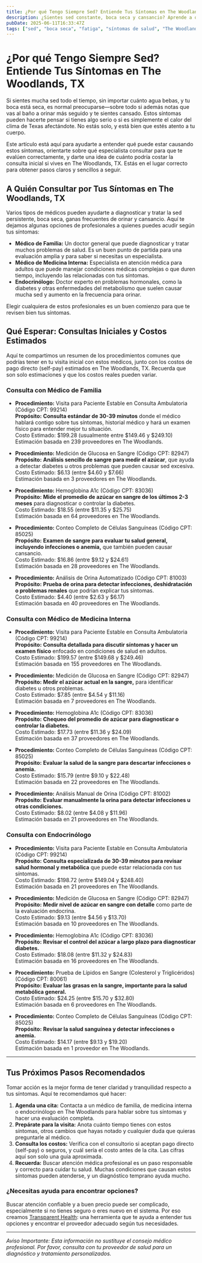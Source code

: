 ```yaml
---
title: ¿Por qué Tengo Siempre Sed? Entiende Tus Síntomas en The Woodlands, TX  
description: ¿Sientes sed constante, boca seca y cansancio? Aprende a quién acudir y qué costos esperar por estos síntomas en The Woodlands, TX.  
pubDate: 2025-06-11T16:33:47Z  
tags: ["sed", "boca seca", "fatiga", "síntomas de salud", "The Woodlands TX", "visita al médico", "estimaciones de costo"]  
---
```


# ¿Por qué Tengo Siempre Sed? Entiende Tus Síntomas en The Woodlands, TX

Si sientes mucha sed todo el tiempo, sin importar cuánto agua bebas, y tu boca está seca, es normal preocuparse—sobre todo si además notas que vas al baño a orinar más seguido y te sientes cansado. Estos síntomas pueden hacerte pensar si tienes algo serio o si es simplemente el calor del clima de Texas afectándote. No estás solo, y está bien que estés atento a tu cuerpo.

Este artículo está aquí para ayudarte a entender qué puede estar causando estos síntomas, orientarte sobre qué especialista consultar para que te evalúen correctamente, y darte una idea de cuánto podría costar la consulta inicial si vives en The Woodlands, TX. Estás en el lugar correcto para obtener pasos claros y sencillos a seguir.

## A Quién Consultar por Tus Síntomas en The Woodlands, TX

Varios tipos de médicos pueden ayudarte a diagnosticar y tratar la sed persistente, boca seca, ganas frecuentes de orinar y cansancio. Aquí te dejamos algunas opciones de profesionales a quienes puedes acudir según tus síntomas:

- **Médico de Familia:** Un doctor general que puede diagnosticar y tratar muchos problemas de salud. Es un buen punto de partida para una evaluación amplia y para saber si necesitas un especialista.  
- **Médico de Medicina Interna:** Especialista en atención médica para adultos que puede manejar condiciones médicas complejas o que duren tiempo, incluyendo las relacionadas con tus síntomas.  
- **Endocrinólogo:** Doctor experto en problemas hormonales, como la diabetes y otras enfermedades del metabolismo que suelen causar mucha sed y aumento en la frecuencia para orinar.

Elegir cualquiera de estos profesionales es un buen comienzo para que te revisen bien tus síntomas.

## Qué Esperar: Consultas Iniciales y Costos Estimados

Aquí te compartimos un resumen de los procedimientos comunes que podrías tener en tu visita inicial con estos médicos, junto con los costos de pago directo (self-pay) estimados en The Woodlands, TX. Recuerda que son solo estimaciones y que los costos reales pueden variar.

### Consulta con Médico de Familia

- **Procedimiento:** Visita para Paciente Estable en Consulta Ambulatoria (Código CPT: 99214)  
  **Propósito:** **Consulta estándar de 30-39 minutos** donde el médico hablará contigo sobre tus síntomas, historial médico y hará un examen físico para entender mejor tu situación.   
  Costo Estimado: $199.28 (usualmente entre $149.46 y $249.10)  
  Estimación basada en 239 proveedores en The Woodlands.

- **Procedimiento:** Medición de Glucosa en Sangre (Código CPT: 82947)  
  **Propósito:** **Análisis sencillo de sangre para medir el azúcar**, que ayuda a detectar diabetes u otros problemas que pueden causar sed excesiva.  
  Costo Estimado: $6.13 (entre $4.60 y $7.66)  
  Estimación basada en 3 proveedores en The Woodlands.

- **Procedimiento:** Hemoglobina A1c (Código CPT: 83036)  
  **Propósito:** **Mide el promedio de azúcar en sangre de los últimos 2-3 meses** para diagnosticar o controlar la diabetes.  
  Costo Estimado: $18.55 (entre $11.35 y $25.75)  
  Estimación basada en 64 proveedores en The Woodlands.

- **Procedimiento:** Conteo Completo de Células Sanguíneas (Código CPT: 85025)  
  **Propósito:** **Examen de sangre para evaluar tu salud general, incluyendo infecciones o anemia,** que también pueden causar cansancio.  
  Costo Estimado: $16.86 (entre $9.12 y $24.61)  
  Estimación basada en 28 proveedores en The Woodlands.

- **Procedimiento:** Análisis de Orina Automatizado (Código CPT: 81003)  
  **Propósito:** **Prueba de orina para detectar infecciones, deshidratación o problemas renales** que podrían explicar tus síntomas.  
  Costo Estimado: $4.40 (entre $2.63 y $6.17)  
  Estimación basada en 40 proveedores en The Woodlands.

### Consulta con Médico de Medicina Interna

- **Procedimiento:** Visita para Paciente Estable en Consulta Ambulatoria (Código CPT: 99214)  
  **Propósito:** **Consulta detallada para discutir síntomas y hacer un examen físico** enfocado en condiciones de salud en adultos.  
  Costo Estimado: $199.57 (entre $149.68 y $249.46)  
  Estimación basada en 155 proveedores en The Woodlands.

- **Procedimiento:** Medición de Glucosa en Sangre (Código CPT: 82947)  
  **Propósito:** **Medir el azúcar actual en la sangre,** para identificar diabetes u otros problemas.  
  Costo Estimado: $7.85 (entre $4.54 y $11.16)  
  Estimación basada en 7 proveedores en The Woodlands.

- **Procedimiento:** Hemoglobina A1c (Código CPT: 83036)  
  **Propósito:** **Chequeo del promedio de azúcar para diagnosticar o controlar la diabetes.**  
  Costo Estimado: $17.73 (entre $11.36 y $24.09)  
  Estimación basada en 37 proveedores en The Woodlands.

- **Procedimiento:** Conteo Completo de Células Sanguíneas (Código CPT: 85025)  
  **Propósito:** **Evaluar la salud de la sangre para descartar infecciones o anemia.**  
  Costo Estimado: $15.79 (entre $9.10 y $22.48)  
  Estimación basada en 22 proveedores en The Woodlands.

- **Procedimiento:** Análisis Manual de Orina (Código CPT: 81002)  
  **Propósito:** **Evaluar manualmente la orina para detectar infecciones u otras condiciones.**  
  Costo Estimado: $8.02 (entre $4.08 y $11.96)  
  Estimación basada en 21 proveedores en The Woodlands.

### Consulta con Endocrinólogo

- **Procedimiento:** Visita para Paciente Estable en Consulta Ambulatoria (Código CPT: 99214)  
  **Propósito:** **Consulta especializada de 30-39 minutos para revisar salud hormonal y metabólica** que puede estar relacionada con tus síntomas.  
  Costo Estimado: $198.72 (entre $149.04 y $248.40)  
  Estimación basada en 21 proveedores en The Woodlands.

- **Procedimiento:** Medición de Glucosa en Sangre (Código CPT: 82947)  
  **Propósito:** **Medir nivel de azúcar en sangre con detalle** como parte de la evaluación endocrina.  
  Costo Estimado: $9.13 (entre $4.56 y $13.70)  
  Estimación basada en 10 proveedores en The Woodlands.

- **Procedimiento:** Hemoglobina A1c (Código CPT: 83036)  
  **Propósito:** **Revisar el control del azúcar a largo plazo para diagnosticar diabetes.**  
  Costo Estimado: $18.08 (entre $11.32 y $24.83)  
  Estimación basada en 16 proveedores en The Woodlands.

- **Procedimiento:** Prueba de Lípidos en Sangre (Colesterol y Triglicéridos) (Código CPT: 80061)  
  **Propósito:** **Evaluar las grasas en la sangre, importante para la salud metabólica general.**  
  Costo Estimado: $24.25 (entre $15.70 y $32.80)  
  Estimación basada en 6 proveedores en The Woodlands.

- **Procedimiento:** Conteo Completo de Células Sanguíneas (Código CPT: 85025)  
  **Propósito:** **Revisar la salud sanguínea y detectar infecciones o anemia.**  
  Costo Estimado: $14.17 (entre $9.13 y $19.20)  
  Estimación basada en 1 proveedor en The Woodlands.

---

## Tus Próximos Pasos Recomendados

Tomar acción es la mejor forma de tener claridad y tranquilidad respecto a tus síntomas. Aquí te recomendamos qué hacer:

1. **Agenda una cita:** Contacta a un médico de familia, de medicina interna o endocrinólogo en The Woodlands para hablar sobre tus síntomas y hacer una evaluación completa.  
2. **Prepárate para la visita:** Anota cuánto tiempo tienes con estos síntomas, otros cambios que hayas notado y cualquier duda que quieras preguntarle al médico.  
3. **Consulta los costos:** Verifica con el consultorio si aceptan pago directo (self-pay) o seguros, y cuál sería el costo antes de la cita. Las cifras aquí son solo una guía aproximada.  
4. **Recuerda:** Buscar atención médica profesional es un paso responsable y correcto para cuidar tu salud. Muchas condiciones que causan estos síntomas pueden atenderse, y un diagnóstico temprano ayuda mucho.

### ¿Necesitas ayuda para encontrar opciones?

Buscar atención confiable y a buen precio puede ser complicado, especialmente si no tienes seguro o eres nuevo en el sistema. Por eso creamos [Transparent Health](https://transparenthealth.ai): una herramienta que te ayuda a entender tus opciones y encontrar el proveedor adecuado según tus necesidades.

---

*Aviso Importante: Esta información no sustituye el consejo médico profesional. Por favor, consulta con tu proveedor de salud para un diagnóstico y tratamiento personalizados.*